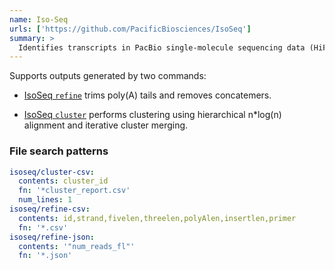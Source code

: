 ```yaml
---
name: Iso-Seq
urls: ['https://github.com/PacificBiosciences/IsoSeq']
summary: >
  Identifies transcripts in PacBio single-molecule sequencing data (HiFi reads)
---
```


Supports outputs generated by two commands:

- [IsoSeq `refine`](https://github.com/PacificBiosciences/IsoSeq/blob/master/isoseq-clustering.md#step-3---refine)
  trims poly(A) tails and removes concatemers.

- [IsoSeq `cluster`](https://github.com/PacificBiosciences/IsoSeq/blob/master/isoseq-clustering.md#step-4---clustering)
  performs clustering using hierarchical n*log(n) alignment and iterative cluster merging.

### File search patterns

```yaml
isoseq/cluster-csv:
  contents: cluster_id
  fn: '*cluster_report.csv'
  num_lines: 1
isoseq/refine-csv:
  contents: id,strand,fivelen,threelen,polyAlen,insertlen,primer
  fn: '*.csv'
isoseq/refine-json:
  contents: '"num_reads_fl"'
  fn: '*.json'
```